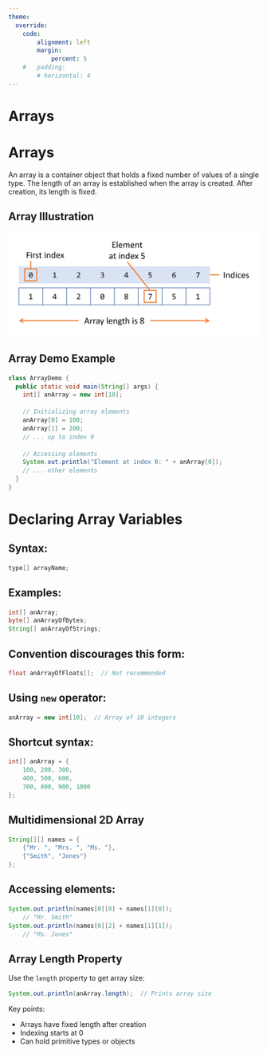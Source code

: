 ```yaml
---
theme:
  override:
    code:
        alignment: left
        margin:
            percent: 5
    #   padding:
        # horizontal: 4
---
```


Arrays
===

<!-- column_layout: [1, 1] -->
<!-- column: 0 -->
<!-- new_line -->
<!-- reset_layout -->
<!-- end_slide -->

Arrays
===

An array is a container object that holds a fixed number of values of a single type. The length of an array is established when the array is created. After creation, its length is fixed.





<!-- column_layout: [1, 1] -->
<!-- column: 0 -->  
## Array Illustration

![image:width:90%](../assets/images/03-array.png)


<!-- column: 1 -->
## Array Demo Example

```java +exec
class ArrayDemo {
  public static void main(String[] args) {
    int[] anArray = new int[10];

    // Initializing array elements
    anArray[0] = 100;
    anArray[1] = 200;
    // ... up to index 9

    // Accessing elements
    System.out.println("Element at index 0: " + anArray[0]);
    // ... other elements
  }
}
```
<!-- reset_layout -->
<!-- end_slide -->

Declaring Array Variables
===

<!-- column_layout: [1, 1] -->
<!-- column: 0 -->
<!-- pause -->

## Syntax:
```java
type[] arrayName;
```
<!-- pause -->

## Examples:
```java
int[] anArray;
byte[] anArrayOfBytes;
String[] anArrayOfStrings;
```
<!-- pause -->

## Convention discourages this form:
```java
float anArrayOfFloats[];  // Not recommended
```
<!-- pause -->

## Using `new` operator:
```java
anArray = new int[10];  // Array of 10 integers
```

<!-- column: 1 -->
<!-- pause -->
## Shortcut syntax:
```java
int[] anArray = { 
    100, 200, 300,
    400, 500, 600,
    700, 800, 900, 1000 
};
```
<!-- pause -->

## Multidimensional 2D Array

```java
String[][] names = {
    {"Mr. ", "Mrs. ", "Ms. "},
    {"Smith", "Jones"}
};
```
<!-- pause -->

## Accessing elements:
```java
System.out.println(names[0][0] + names[1][0]);
    // "Mr. Smith"
System.out.println(names[0][2] + names[1][1]);  
    // "Ms. Jones"
```

<!-- reset_layout -->
<!-- end_slide -->

## Array Length Property

Use the `length` property to get array size:
```java
System.out.println(anArray.length);  // Prints array size
```

Key points:
- Arrays have fixed length after creation
- Indexing starts at 0
- Can hold primitive types or objects

<!-- end_slide -->
```